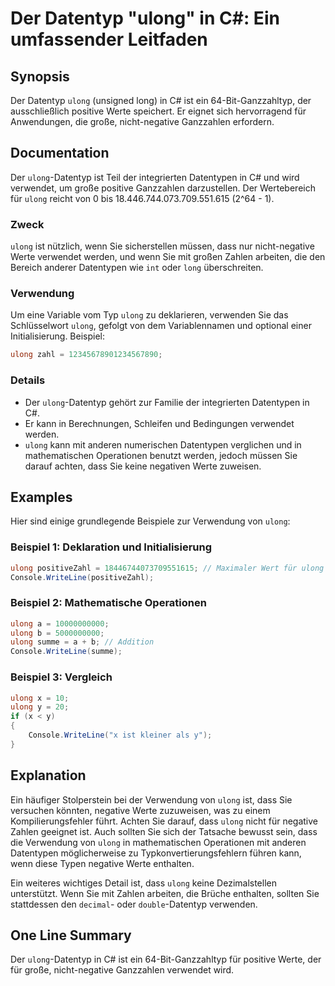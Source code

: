 <!--
Meta Description: # Der Datentyp "ulong" in C#: Ein umfassender Leitfaden ## Synopsis Der Datentyp `ulong` (unsigned long) in C# ist ein 64-Bit-Ganzzahltyp, der ausschl...
Meta Keywords: ulong, der, sie, ist, datentyp
-->

# Der Datentyp "ulong" in C#: Ein umfassender Leitfaden

## Synopsis
Der Datentyp `ulong` (unsigned long) in C# ist ein 64-Bit-Ganzzahltyp, der ausschließlich positive Werte speichert. Er eignet sich hervorragend für Anwendungen, die große, nicht-negative Ganzzahlen erfordern.

## Documentation
Der `ulong`-Datentyp ist Teil der integrierten Datentypen in C# und wird verwendet, um große positive Ganzzahlen darzustellen. Der Wertebereich für `ulong` reicht von 0 bis 18.446.744.073.709.551.615 (2^64 - 1). 

### Zweck
`ulong` ist nützlich, wenn Sie sicherstellen müssen, dass nur nicht-negative Werte verwendet werden, und wenn Sie mit großen Zahlen arbeiten, die den Bereich anderer Datentypen wie `int` oder `long` überschreiten.

### Verwendung
Um eine Variable vom Typ `ulong` zu deklarieren, verwenden Sie das Schlüsselwort `ulong`, gefolgt von dem Variablennamen und optional einer Initialisierung. Beispiel:

```csharp
ulong zahl = 12345678901234567890;
```

### Details
- Der `ulong`-Datentyp gehört zur Familie der integrierten Datentypen in C#.
- Er kann in Berechnungen, Schleifen und Bedingungen verwendet werden.
- `ulong` kann mit anderen numerischen Datentypen verglichen und in mathematischen Operationen benutzt werden, jedoch müssen Sie darauf achten, dass Sie keine negativen Werte zuweisen.

## Examples
Hier sind einige grundlegende Beispiele zur Verwendung von `ulong`:

### Beispiel 1: Deklaration und Initialisierung
```csharp
ulong positiveZahl = 18446744073709551615; // Maximaler Wert für ulong
Console.WriteLine(positiveZahl);
```

### Beispiel 2: Mathematische Operationen
```csharp
ulong a = 10000000000;
ulong b = 5000000000;
ulong summe = a + b; // Addition
Console.WriteLine(summe);
```

### Beispiel 3: Vergleich
```csharp
ulong x = 10;
ulong y = 20;
if (x < y)
{
    Console.WriteLine("x ist kleiner als y");
}
```

## Explanation
Ein häufiger Stolperstein bei der Verwendung von `ulong` ist, dass Sie versuchen könnten, negative Werte zuzuweisen, was zu einem Kompilierungsfehler führt. Achten Sie darauf, dass `ulong` nicht für negative Zahlen geeignet ist. Auch sollten Sie sich der Tatsache bewusst sein, dass die Verwendung von `ulong` in mathematischen Operationen mit anderen Datentypen möglicherweise zu Typkonvertierungsfehlern führen kann, wenn diese Typen negative Werte enthalten.

Ein weiteres wichtiges Detail ist, dass `ulong` keine Dezimalstellen unterstützt. Wenn Sie mit Zahlen arbeiten, die Brüche enthalten, sollten Sie stattdessen den `decimal`- oder `double`-Datentyp verwenden.

## One Line Summary
Der `ulong`-Datentyp in C# ist ein 64-Bit-Ganzzahltyp für positive Werte, der für große, nicht-negative Ganzzahlen verwendet wird.